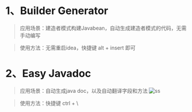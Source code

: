 # 1、Builder Generator
> 应用场景：建造者模式构建Javabean，自动生成建造者模式的代码，无需手动编写

> 使用方法：无需重启idea，快捷键 alt + insert 即可


# 2、Easy Javadoc
> 应用场景：自动生成java doc，以及自动翻译字段和方法
![ss](https://raw.githubusercontent.com/starcwang/easy_javadoc/master/doc/k03vffH6Hg.gif)

>使用方法：快捷键 ctrl + \
